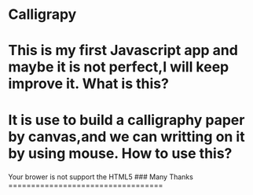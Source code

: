 Calligrapy
===================================
This is my first Javascript app and maybe it is not perfect,I will keep improve it.
What is this?
===================================
It is use to build a calligraphy paper by canvas,and we can writting on it by using mouse.
How to use this?
==================================
###
<canvas id="myCanvas" width="1500" height="1500">
      Your brower is not support the HTML5
    </canvas>
    <script>
      var board = document.getElementById("myCanvas");//get the canvas dom
      var s = ShuFa.createNew(board);//build a paper
    </script>
###    
Many Thanks
==================================
